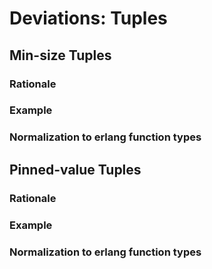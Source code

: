 # Deviations: Tuples

## Min-size Tuples

### Rationale

### Example

### Normalization to erlang function types

## Pinned-value Tuples

### Rationale

### Example

### Normalization to erlang function types